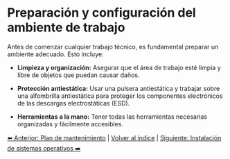 # Preparación y configuración del ambiente de trabajo
Antes de comenzar cualquier trabajo técnico, es fundamental preparar un ambiente adecuado. Esto incluye:

- **Limpieza y organización:** Asegurar que el área de trabajo esté limpia y libre de objetos que puedan causar daños.

- **Protección antiestática:** Usar una pulsera antiestática y trabajar sobre una alfombrilla antiestática para proteger los componentes electrónicos de las descargas electrostáticas (ESD).

- **Herramientas a la mano:** Tener todas las herramientas necesarias organizadas y fácilmente accesibles.


[⬅️ Anterior: Plan de mantenimiento](PlanDeMantenimiento.md) | [Volver al índice](../TablaDeContenidos.md) | [Siguiente: Instalación de sistemas operativos ➡️](InstalacionSO.md)